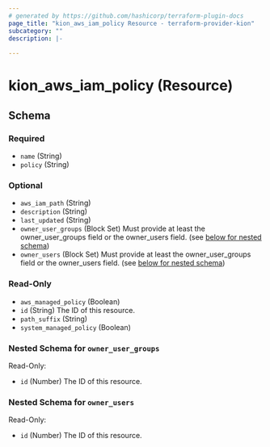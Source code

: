 ```yaml
---
# generated by https://github.com/hashicorp/terraform-plugin-docs
page_title: "kion_aws_iam_policy Resource - terraform-provider-kion"
subcategory: ""
description: |-
  
---
```


# kion_aws_iam_policy (Resource)





<!-- schema generated by tfplugindocs -->
## Schema

### Required

- `name` (String)
- `policy` (String)

### Optional

- `aws_iam_path` (String)
- `description` (String)
- `last_updated` (String)
- `owner_user_groups` (Block Set) Must provide at least the owner_user_groups field or the owner_users field. (see [below for nested schema](#nestedblock--owner_user_groups))
- `owner_users` (Block Set) Must provide at least the owner_user_groups field or the owner_users field. (see [below for nested schema](#nestedblock--owner_users))

### Read-Only

- `aws_managed_policy` (Boolean)
- `id` (String) The ID of this resource.
- `path_suffix` (String)
- `system_managed_policy` (Boolean)

<a id="nestedblock--owner_user_groups"></a>
### Nested Schema for `owner_user_groups`

Read-Only:

- `id` (Number) The ID of this resource.


<a id="nestedblock--owner_users"></a>
### Nested Schema for `owner_users`

Read-Only:

- `id` (Number) The ID of this resource.
